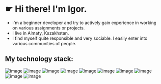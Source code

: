 <h1> ☛ Hi there! I'm Igor. </h1>

* I'm a beginner developer and try to actively gain experience in working on various assignments or projects.
* I live in Almaty, Kazakhstan.
* I find myself quite responsible and very sociable. I easily enter into various communities of people.

<h2> My technology stack: </h2>

![image](https://github.com/alwaysseen01/alwaysseen01/assets/87842789/207d9fbc-c500-4c21-b9d8-12fbaf5eed6a)  ![image](https://github.com/alwaysseen01/alwaysseen01/assets/87842789/76bd50b6-c2a0-4184-83be-44474d9e52b5)
  ![image](https://github.com/alwaysseen01/alwaysseen01/assets/87842789/4e4f0a16-a024-42b5-a65e-f7699f2a8fe4)  ![image](https://github.com/alwaysseen01/alwaysseen01/assets/87842789/25354397-0cad-439a-89bf-3b17e47adccd)  ![image](https://github.com/alwaysseen01/alwaysseen01/assets/87842789/679a5225-1eec-41fe-8364-9c19d167fe3b)  ![image](https://github.com/alwaysseen01/alwaysseen01/assets/87842789/4667e3e0-fa46-4ce0-9851-c7f430fdee05)  ![image](https://github.com/alwaysseen01/alwaysseen01/assets/87842789/4d00e015-afa1-4718-8e16-214b8d0a7e33) ![image](https://github.com/alwaysseen01/alwaysseen01/assets/87842789/9319b3d3-b0a3-45dd-a0c8-0eeb720ddeaa)  ![image](https://github.com/alwaysseen01/alwaysseen01/assets/87842789/7cc7f960-4f26-4a31-893f-b4520d339761)  ![image](https://github.com/alwaysseen01/alwaysseen01/assets/87842789/d106fcb8-8bfb-41a0-8849-5e5093380526)











<!---
alwaysseen01/alwaysseen01 is a ✨ special ✨ repository because its `README.md` (this file) appears on your GitHub profile.
You can click the Preview link to take a look at your changes.
--->
